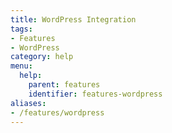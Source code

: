 ```yaml
---
title: WordPress Integration
tags:
- Features
- WordPress
category: help
menu:
  help:
    parent: features
    identifier: features-wordpress
aliases:
- /features/wordpress
---
```

